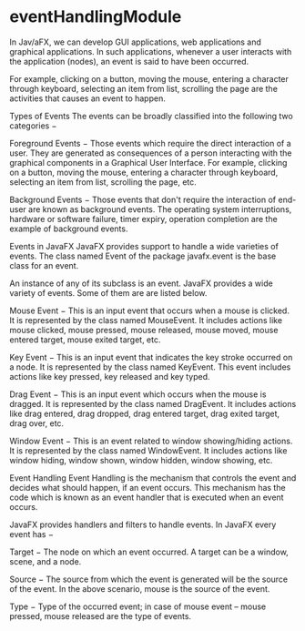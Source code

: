 # eventHandlingModule

In Jav/aFX, we can develop GUI applications, web applications and graphical applications. In such applications, whenever a user interacts with the application (nodes), an event is said to have been occurred.

For example, clicking on a button, moving the mouse, entering a character through keyboard, selecting an item from list, scrolling the page are the activities that causes an event to happen.

Types of Events
The events can be broadly classified into the following two categories −

Foreground Events − Those events which require the direct interaction of a user. They are generated as consequences of a person interacting with the graphical components in a Graphical User Interface. For example, clicking on a button, moving the mouse, entering a character through keyboard, selecting an item from list, scrolling the page, etc.

Background Events − Those events that don't require the interaction of end-user are known as background events. The operating system interruptions, hardware or software failure, timer expiry, operation completion are the example of background events.

Events in JavaFX
JavaFX provides support to handle a wide varieties of events. The class named Event of the package javafx.event is the base class for an event.

An instance of any of its subclass is an event. JavaFX provides a wide variety of events. Some of them are are listed below.

Mouse Event − This is an input event that occurs when a mouse is clicked. It is represented by the class named MouseEvent. It includes actions like mouse clicked, mouse pressed, mouse released, mouse moved, mouse entered target, mouse exited target, etc.

Key Event − This is an input event that indicates the key stroke occurred on a node. It is represented by the class named KeyEvent. This event includes actions like key pressed, key released and key typed.

Drag Event − This is an input event which occurs when the mouse is dragged. It is represented by the class named DragEvent. It includes actions like drag entered, drag dropped, drag entered target, drag exited target, drag over, etc.

Window Event − This is an event related to window showing/hiding actions. It is represented by the class named WindowEvent. It includes actions like window hiding, window shown, window hidden, window showing, etc.

Event Handling
Event Handling is the mechanism that controls the event and decides what should happen, if an event occurs. This mechanism has the code which is known as an event handler that is executed when an event occurs.

JavaFX provides handlers and filters to handle events. In JavaFX every event has −

Target − The node on which an event occurred. A target can be a window, scene, and a node.

Source − The source from which the event is generated will be the source of the event. In the above scenario, mouse is the source of the event.

Type − Type of the occurred event; in case of mouse event – mouse pressed, mouse released are the type of events.
